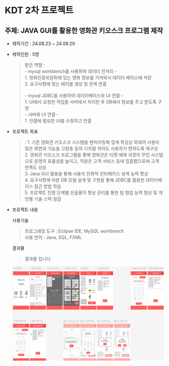 # KDT 2차 프로젝트

## 주제: JAVA GUI를 활용한 영화관 키오스크 프로그램 제작

* 제작기간 : 24.08.23 ~ 24.09.20

* 제작인원 : 5명 <br>
    > 맡은 역할 : <br>
        \- mysql workbench를 사용하여 데이터 전처리 \- <br>
            1. 영화진흥위원회에 있는 영화 정보를 가져와서 데이터 베이스에 저장 <br>
            2. 요구사항에 맞는 테이블 생성 및 관계 연결 <br><br>
        \- mysql JDBC를 사용하여 데이터베이스와 UI 연결 \- <br>
            1. UI에서 요청한 작업을 서버에서 처리한 후 DB에서 정보를 주고 받도록 구현 <br>
        \- 서버와 UI 연결 \- <br>
            1. 연결에 필요한 UI를 수정하고 연결 <br>

* 프로젝트 목표

    > \: 
        1. 기존 영화관 키오스크 시스템을 벤치마킹해 업계 특성상 외래어 사용이 많은 화면과 기능을 고령층 등의 디지털 약자도 사용하기 편하도록 재구성 <br>
        2. 영화관 키오스크 프로그램을 통해 영화관은 티켓 예매 과정의 무인 시스템으로 운영의 효율성을 높이고, 직원은 고객 서비스 등에 집중함으로써 고객 만족도 상승 <br>
        3. Java GUI 활용을 통해 사용자 친화적 인터페이스 설계 능력 향상 <br>
        4. 요구사항에 따른 DB 모델 설계 및 구현을 통해 JDBC를 활용한 데이터베이스 접근 방법 학습 <br>
        5. 프로젝트 진행 단계별 산출물의 형상 관리를 통한 팀 협업 능력 향상 및 개인별 기술 스택 점검 <br>

* 프로젝트 내용

    사용기술 
    > 프로그래밍 도구 : Eclipse IDE, MySQL workbench <br>
    > 사용 언어 : Java, SQL, FXML

    결과물
    > 결과물 입니다. <br>
    <p align="left">
        <img src = "./문서/최종/kiosk.png", height="300px", width="500px">
    </p>
